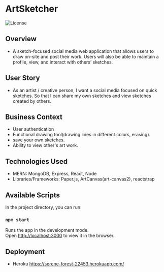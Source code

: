 # ArtSketcher
![License](https://img.shields.io/badge/License-APACHE2.0-blue.svg)<br />



## Overview
* A sketch-focused social media web application that allows users to draw on-site and post their work. Users will also be able to maintain a profile, view, and interact with others’ sketches.

## User Story

* As an artist / creative person, I want a social media focused on quick sketches. So that I can share my own sketches and view sketches created by others.

## Business Context

 - User authentication
 - Functional drawing tool(drawing lines in different colors, erasing).
 - save your own sketches.
 - Ability to view other's art work.

## Technologies Used

- MERN: MongoDB, Express, React, Node
- Libraries/Frameworks: Paper.js,  ArtCanvas(art-canvas2), reactstrap

## Available Scripts

In the project directory, you can run:

### `npm start`

Runs the app in the development mode.\
Open [http://localhost:3000](http://localhost:3000) to view it in the browser.

## Deployment
* Heroku
https://serene-forest-22453.herokuapp.com/